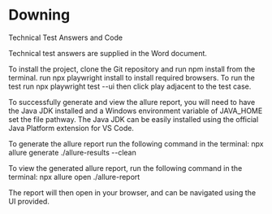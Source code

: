 # Downing
Technical Test Answers and Code

Technical test answers are supplied in the Word document.

To install the project, clone the Git repository and run npm install from the terminal.
run npx playwright install to install required browsers.
To run the test run npx playwright test --ui then click play adjacent to the test case.

To successfully generate and view the allure report, you will need to have the Java JDK installed and a Windows environment variable of JAVA_HOME set the file pathway.
The Java JDK can be easily installed using the official Java Platform extension for VS Code.

To generate the allure report run the following command in the terminal:
npx allure generate ./allure-results --clean

To view the generated allure report, run the following command in the terminal:
npx allure open ./allure-report

The report will then open in your browser, and can be navigated using the UI provided.
